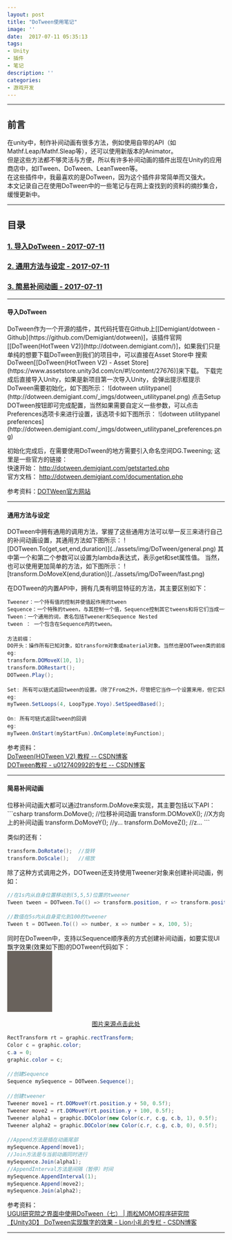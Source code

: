 ```yaml
---
layout: post
title: "DoTween使用笔记"
image: ''
date:  2017-07-11 05:35:13
tags:
- Unity
- 插件
- 笔记
description: ''
categories:
- 游戏开发
---
```


---
## 前言  
在unity中，制作补间动画有很多方法，例如使用自带的API（如Mathf.Leap/Mathf.Sleap等），还可以使用新版本的Animator。  
但是这些方法都不够灵活与方便，所以有许多补间动画的插件出现在Unity的应用商店中，如ITween、DoTween、LeanTween等。  
在这些插件中，我最喜欢的是DoTween，因为这个插件非常简单而又强大。  
本文记录自己在使用DoTween中的一些笔记与在网上查找到的资料的摘抄集合，缓慢更新中。  

---
## 目录
### [1. 导入DoTween - 2017-07-11](#1)
### [2. 通用方法与设定 - 2017-07-11](#2)
### [3. 简易补间动画 - 2017-07-11](#3)

---  
<h4 id="1">导入DoTween</h4>
DoTween作为一个开源的插件，其代码托管在Github上[[Demigiant/dotween - Github](https://github.com/Demigiant/dotween)]，该插件官网
[[DoTween(HotTween V2)](http://dotween.demigiant.com/)]，如果我们只是单纯的想要下载DoTween到我们的项目中，可以直接在Asset Store中
搜索DoTween[[DoTween(HotTween V2) - Asset Store](https://www.assetstore.unity3d.com/cn/#!/content/27676)]来下载。  
下载完成后直接导入Unity，如果是新项目第一次导入Unity，会弹出提示框提示DoTween需要初始化，如下图所示：  
![dotween utilitypanel](http://dotween.demigiant.com/_imgs/dotween_utilitypanel.png)  
点击Setup DOTween按钮即可完成配置，当然如果需要自定义一些参数，可以点击Preferences选项卡来进行设置，该选项卡如下图所示：  
![dotween utilitypanel preferences](http://dotween.demigiant.com/_imgs/dotween_utilitypanel_preferences.png)  

初始化完成后，在需要使用DoTween的地方需要引入命名空间DG.Tweening;
这里是一些官方的链接：   
快速开始： http://dotween.demigiant.com/getstarted.php  
官方文档： http://dotween.demigiant.com/documentation.php  

参考资料：[DOTWeen官方网站](http://dotween.demigiant.com/)     

---    
<h4 id="2">通用方法与设定</h4>  
DOTween中拥有通用的调用方法，掌握了这些通用方法可以举一反三来进行自己的补间动画设置，其通用方法如下图所示：  
![DOTween.To(get,set,end,duration)](../assets/img/DoTween/general.png)  
其中第一个和第二个参数可以设置为lambda表达式，表示get和set属性值。  
当然，也可以使用更加简单的方法，如下图所示：  
![transform.DoMoveX(end,duration)](../assets/img/DoTween/fast.png)  

在DOTween的内置API中，拥有几类有明显特征的方法，其主要区别如下：
```csharp
Tweener：一个持有值的控制并使值起作用的tween
Sequence：一个特殊的tween，与其控制一个值，Sequence控制其它tweens和将它们当成一个组。
Tween：一个通用的词，表名包括Tweener和Sequence Nested
tween ： 一个包含在Sequence内的tween。

方法前缀：
DO开头：操作所有已知对象，如transform对象或material对象。当然也是DOTween类的前缀。  
eg:
transform.DOMoveX(10, 1);
transform.DORestart();
DOTween.Play();

Set: 所有可以链式返回tween的设置。（除了From之外，尽管把它当作一个设置来用，但它实际上并不是一个真正的设置）
eg:  
myTween.SetLoops(4, LoopType.Yoyo).SetSpeedBased();

On: 所有可链式返回tween的回调
eg:
myTween.OnStart(myStartFun).OnComplete(myFunction);
```


参考资料：  
[DoTween(HOTween V2) 教程 -- CSDN博客](http://blog.csdn.net/cen616899547/article/details/41349695)  
[DOTween教程 - u012740992的专栏 -- CSDN博客](http://blog.csdn.net/u012740992/article/details/47315459)

---  
<h4 id="3">简易补间动画</h4>  
位移补间动画大都可以通过transform.DoMove来实现，其主要包括以下API：  
```csharp
transform.DoMove();   //位移补间动画
transform.DOMoveX();  //X方向上的补间动画
transform.DoMoveY();  //y...
transform.DoMoveZ();  //z...
```

类似的还有：

```csharp
transform.DoRotate();  //旋转
transform.DoScale();   //缩放
```

除了这种方式调用之外，DOTween还支持使用Tweener对象来创建补间动画，例如：
```csharp
//在1s内从自身位置移动到(5,5,5)位置的tweener
Tween tween = DOTween.To(() => transform.position, r => transform.position = r, new Vector3(5, 5, 5), 1);    

//数值在5s内从自身变化到100的tweener
Tween t = DOTween.To(() => number, x => number = x, 100, 5);  
```
同时在DoTween中，支持以Sequence顺序表的方式创建补间动画，如要实现UI飘字效果(效果如下图)的DOTween代码如下：  
![flyword.gif](../assets/img/DoTween/flyword.gif)
<a href="http://img.blog.csdn.net/20150708102319533" tagret="_blank"><center>图片来源点击此处</center></a>

```csharp
RectTransform rt = graphic.rectTransform;
Color c = graphic.color;
c.a = 0;
graphic.color = c;

//创建Sequence
Sequence mySequence = DOTween.Sequence();

//创建tweener
Tweener move1 = rt.DOMoveY(rt.position.y + 50, 0.5f);
Tweener move2 = rt.DOMoveY(rt.position.y + 100, 0.5f);
Tweener alpha1 = graphic.DOColor(new Color(c.r, c.g, c.b, 1), 0.5f);
Tweener alpha2 = graphic.DOColor(new Color(c.r, c.g, c.b, 0), 0.5f);

//Append方法是插在动画尾部
mySequence.Append(move1);
//Join方法是与当前动画同时进行
mySequence.Join(alpha1);
//AppendInterval方法是间隔（暂停）时间
mySequence.AppendInterval(1);
mySequence.Append(move2);
mySequence.Join(alpha2);

```

参考资料：  
[UGUI研究院之界面中使用DoTween（七） | 雨松MOMO程序研究院](http://www.xuanyusong.com/archives/3330)  
[【Unity3D】 DoTween实现飘字的效果 - Lion小礼的专栏 - CSDN博客](http://blog.csdn.net/xhyzdai/article/details/46799297)  

---
